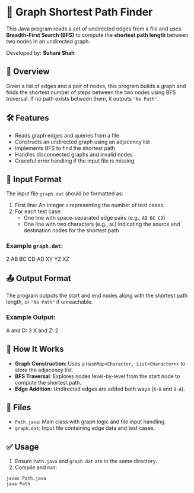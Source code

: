 # 🔗 Graph Shortest Path Finder

This Java program reads a set of undirected edges from a file and uses **Breadth-First Search (BFS)** to compute the **shortest path length** between two nodes in an undirected graph.

Developed by: **Suhani Shah**

## 📘 Overview

Given a list of edges and a pair of nodes, this program builds a graph and finds the shortest number of steps between the two nodes using BFS traversal. If no path exists between them, it outputs `"No Path"`.

## 🛠 Features

- Reads graph edges and queries from a file
- Constructs an undirected graph using an adjacency list
- Implements BFS to find the shortest path
- Handles disconnected graphs and invalid nodes
- Graceful error handling if the input file is missing

## 📁 Input Format

The input file `graph.dat` should be formatted as:

1. First line: An integer `n` representing the number of test cases.
2. For each test case:
   - One line with space-separated edge pairs (e.g., `AB BC CD`)
   - One line with two characters (e.g., `AC`) indicating the source and destination nodes for the shortest path

### Example `graph.dat`:

2
AB BC CD
AD
XY YZ
XZ

## 📤 Output Format

The program outputs the start and end nodes along with the shortest path length, or `"No Path"` if unreachable.

### Example Output:

A and D: 3
X and Z: 2

## 🧪 How It Works

- **Graph Construction**: Uses a `HashMap<Character, List<Character>>` to store the adjacency list.
- **BFS Traversal**: Explores nodes level-by-level from the start node to compute the shortest path.
- **Edge Addition**: Undirected edges are added both ways (`A-B` and `B-A`).

## 🧾 Files

- `Path.java`: Main class with graph logic and file input handling.
- `graph.dat`: Input file containing edge data and test cases.

## ✅ Usage

1. Ensure `Path.java` and `graph.dat` are in the same directory.
2. Compile and run:

```bash
javac Path.java
java Path
